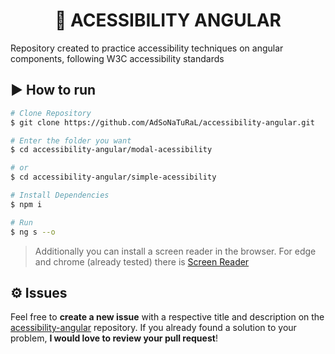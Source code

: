 <div align="center">
   <h1> 🦽 ACESSIBILITY ANGULAR </h1>
</div>

Repository created to practice accessibility techniques on angular components, following W3C accessibility standards

## ▶️ How to run

```bash
# Clone Repository
$ git clone https://github.com/AdSoNaTuRaL/accessibility-angular.git

# Enter the folder you want
$ cd accessibility-angular/modal-acessibility

# or
$ cd accessibility-angular/simple-acessibility

# Install Dependencies
$ npm i

# Run
$ ng s --o
```

> Additionally you can install a screen reader in the browser. For edge and chrome (already tested) there is [Screen Reader](https://chrome.google.com/webstore/detail/screen-reader/kgejglhpjiefppelpmljglcjbhoiplfn)

## ⚙️ Issues

Feel free to **create a new issue** with a respective title and description on the [acessibility-angular](https://github.com/AdSoNaTuRaL/accessibility-angular/issues) repository.
If you already found a solution to your problem, **I would love to review your pull request**!
